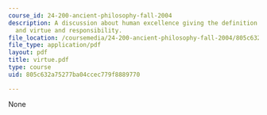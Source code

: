 ```yaml
---
course_id: 24-200-ancient-philosophy-fall-2004
description: A discussion about human excellence giving the definition of excellence,
  and virtue and responsibility.
file_location: /coursemedia/24-200-ancient-philosophy-fall-2004/805c632a75277ba04ccec779f8889770_virtue.pdf
file_type: application/pdf
layout: pdf
title: virtue.pdf
type: course
uid: 805c632a75277ba04ccec779f8889770

---
```

None